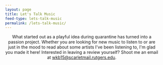 ```yaml
---
layout: page
title: Let's Talk Music
feed-type: lets-talk-music
permalink: /lets-talk-music/
---
```

<center>
What started out as a playful idea during quarantine has turned into a passion project. Whether you are looking for new music to listen to or are just in the mood to read about some artists I've been listening to, I'm glad you made it here! Interested in leaving a review yourself? Shoot me an email at <a href = "mailto: wkb15@scarletmail.rutgers.edu">wkb15@scarletmail.rutgers.edu</a>.
</center>
